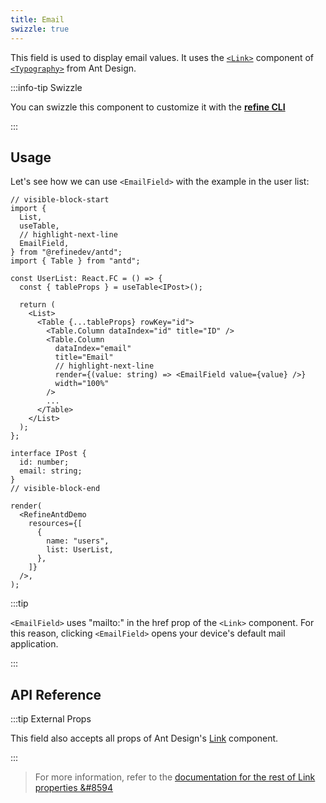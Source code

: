 ```yaml
---
title: Email
swizzle: true
---
```


This field is used to display email values. It uses the [`<Link>`](https://ant.design/components/typography/#FAQ) component of [`<Typography>`](https://ant.design/components/typography) from Ant Design.

:::info-tip Swizzle

You can swizzle this component to customize it with the [**refine CLI**](/docs/packages/list-of-packages)

:::

## Usage

Let's see how we can use `<EmailField>` with the example in the user list:

```tsx live
// visible-block-start
import {
  List,
  useTable,
  // highlight-next-line
  EmailField,
} from "@refinedev/antd";
import { Table } from "antd";

const UserList: React.FC = () => {
  const { tableProps } = useTable<IPost>();

  return (
    <List>
      <Table {...tableProps} rowKey="id">
        <Table.Column dataIndex="id" title="ID" />
        <Table.Column
          dataIndex="email"
          title="Email"
          // highlight-next-line
          render={(value: string) => <EmailField value={value} />}
          width="100%"
        />
        ...
      </Table>
    </List>
  );
};

interface IPost {
  id: number;
  email: string;
}
// visible-block-end

render(
  <RefineAntdDemo
    resources={[
      {
        name: "users",
        list: UserList,
      },
    ]}
  />,
);
```

:::tip

`<EmailField>` uses "mailto:" in the href prop of the `<Link>` component. For this reason, clicking `<EmailField>` opens your device's default mail application.

:::

## API Reference

<PropsTable module="@refinedev/antd/EmailField" />

:::tip External Props

This field also accepts all props of Ant Design's [Link](https://ant.design/components/typography/#How-to-use-Typography.Link-in-react-router) component.

:::

> For more information, refer to the [documentation for the rest of Link properties &#8594](https://ant.design/components/typography/#API)
